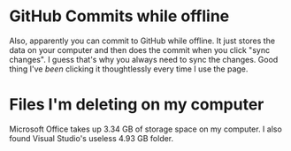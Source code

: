 
# GitHub Commits while offline
Also, apparently you can commit to GitHub while offline. It just stores the data on your computer and then does the commit when you click "sync changes". I guess that's why you always need to sync the changes. Good thing I've *been* clicking it thoughtlessly every time I use the page.

# Files I'm deleting on my computer
Microsoft Office takes up 3.34 GB of storage space on my computer.
I also found Visual Studio's useless 4.93 GB folder.

